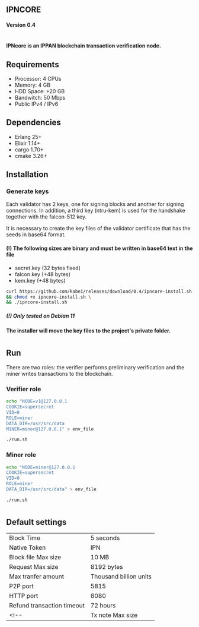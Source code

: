 ## IPNCORE

#### Version 0.4
#
#### IPNcore is an IPPAN blockchain transaction verification node.

## Requirements

* Processor: 4 CPUs
* Memory: 4 GB
* HDD Space: +20 GB
* Bandwitch: 50 Mbps
* Public IPv4 / IPv6

## Dependencies

* Erlang 25+
* Elixir 1.14+
* cargo 1.70+
* cmake 3.26+

## 
## Installation
### Generate keys
Each validator has 2 keys, one for signing blocks and another for signing connections. In addition, a third key (ntru-kem) is used for the handshake together with the falcon-512 key.

It is necessary to create the key files of the validator certificate that has the seeds in base64 format.
#### (!) The following sizes are binary and must be written in base64 text in the file
* secret.key (32 bytes fixed)
* falcon.key (+48 bytes)
* kem.key (+48 bytes)

```bash
curl https://github.com/kabei/releases/download/0.4/ipncore-install.sh \
&& chmod +x ipncore-install.sh \
&& ./ipncore-install.sh
```
##### (!) Only tested on Debian 11
#### The installer will move the key files to the project's private folder.
#
## Run
There are two roles: the verifier performs preliminary verification and the miner writes transactions to the blockchain.

### Verifier role
```bash
echo "NODE=v1@127.0.0.1
COOKIE=supersecret
VID=0
ROLE=miner
DATA_DIR=/usr/src/data
MINER=miner@127.0.0.1" > env_file

./run.sh
```
### Miner role
```bash
echo "NODE=miner@127.0.0.1
COOKIE=supersecret
VID=0
ROLE=miner
DATA_DIR=/usr/src/data" > env_file

./run.sh
```

#
## Default settings

| | |
|-|-|
|Block Time|5 seconds|
|Native Token|IPN|
|Block file Max size|10 MB|
|Request Max size|8192 bytes|
|Max tranfer amount|Thousand billion units|
|P2P port|5815|
|HTTP port|8080|
|Refund transaction timeout|72 hours|
<!-- |Tx note Max size|255 bytes| -->
